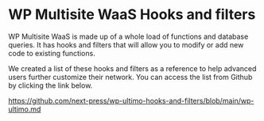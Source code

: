 # WP Multisite WaaS Hooks and filters

WP Multisite WaaS is made up of a whole load of functions and database queries. It has hooks and filters that will allow you to modify or add new code to existing functions.

We created a list of these hooks and filters as a reference to help advanced users further customize their network. You can access the list from Github by clicking the link below.

<https://github.com/next-press/wp-ultimo-hooks-and-filters/blob/main/wp-ultimo.md>
